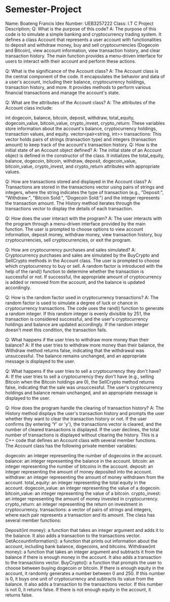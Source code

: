 # Semester-Project
Name: Boateng Francis
Idex Number: UEB3257222
Class: I.T C 
Project Description;
Q: What is the purpose of this code?
A: The purpose of this code is to simulate a simple banking and cryptocurrency trading system. It defines a class Account that represents a user account with functionalities to deposit and withdraw money, buy and sell cryptocurrencies (Dogecoin and Bitcoin), view account information, view transaction history, and clear transaction history. The main function provides a menu-driven interface for users to interact with their account and perform these actions.

Q: What is the significance of the Account class?
A: The Account class is the central component of the code. It encapsulates the behavior and data of a user's account, including their balance, cryptocurrency holdings, transaction history, and more. It provides methods to perform various financial transactions and manage the account's state.

Q: What are the attributes of the Account class?
A: The attributes of the Account class include:

int dogecoin, balance, bitcoin, deposit, withdraw, total_equity, dogecoin_value, bitcoin_value, crypto_invest, crypto_return: These variables store information about the account's balance, cryptocurrency holdings, transaction values, and equity.
vector<pair<string, int>> transactions: This vector holds pairs of strings (transaction type) and integers (transaction amount) to keep track of the account's transaction history.
Q: How is the initial state of an Account object defined?
A: The initial state of an Account object is defined in the constructor of the class. It initializes the total_equity, balance, dogecoin, bitcoin, withdraw, deposit, dogecoin_value, bitcoin_value, crypto_invest, and crypto_return attributes with appropriate values.

Q: How are transactions stored and displayed in the Account class?
A: Transactions are stored in the transactions vector using pairs of strings and integers, where the string indicates the type of transaction (e.g., "Deposit:", "Withdraw:", "Bitcoin Sold:", "Dogecoin Sold:") and the integer represents the transaction amount. The History method iterates through the transactions vector to display the details of each transaction.

Q: How does the user interact with the program?
A: The user interacts with the program through a menu-driven interface provided by the main function. The user is prompted to choose options to view account information, deposit money, withdraw money, view transaction history, buy cryptocurrencies, sell cryptocurrencies, or exit the program.

Q: How are cryptocurrency purchases and sales simulated?
A: Cryptocurrency purchases and sales are simulated by the BuyCrypto and SellCrypto methods in the Account class. The user is prompted to choose which cryptocurrency to buy or sell. A random factor is introduced with the help of the rand() function to determine whether the transaction is successful or not. If successful, the appropriate amount of cryptocurrency is added or removed from the account, and the balance is updated accordingly.

Q: How is the random factor used in cryptocurrency transactions?
A: The random factor is used to simulate a degree of luck or chance in cryptocurrency transactions. The code uses the rand() function to generate a random integer. If this random integer is evenly divisible by 251, the transaction is considered successful, and the user's cryptocurrency holdings and balance are updated accordingly. If the random integer doesn't meet this condition, the transaction fails.

Q: What happens if the user tries to withdraw more money than their balance?
A: If the user tries to withdraw more money than their balance, the Withdraw method returns false, indicating that the withdrawal was unsuccessful. The balance remains unchanged, and an appropriate message is displayed to the user.

Q: What happens if the user tries to sell a cryptocurrency they don't have?
A: If the user tries to sell a cryptocurrency they don't have (e.g., selling Bitcoin when the Bitcoin holdings are 0), the SellCrypto method returns false, indicating that the sale was unsuccessful. The user's cryptocurrency holdings and balance remain unchanged, and an appropriate message is displayed to the user.

Q: How does the program handle the clearing of transaction history?
A: The History method displays the user's transaction history and prompts the user whether they want to clear the transaction history or not. If the user confirms (by entering 'Y' or 'y'), the transactions vector is cleared, and the number of cleared transactions is displayed. If the user declines, the total number of transactions is displayed without clearing the history.
This is a C++ code that defines an Account class with several member functions. The Account class has the following private member variables:

dogecoin: an integer representing the number of dogecoins in the account.
balance: an integer representing the balance in the account.
bitcoin: an integer representing the number of bitcoins in the account.
deposit: an integer representing the amount of money deposited into the account.
withdraw: an integer representing the amount of money withdrawn from the account.
total_equity: an integer representing the total equity in the account.
dogecoin_value: an integer representing the value of a dogecoin.
bitcoin_value: an integer representing the value of a bitcoin.
crypto_invest: an integer representing the amount of money invested in cryptocurrency.
crypto_return: an integer representing the return on investment in cryptocurrency.
transactions: a vector of pairs of strings and integers, where each pair represents a transaction and its amount.
The class has several member functions:

Deposit(int money): a function that takes an integer argument and adds it to the balance. It also adds a transaction to the transactions vector.
GetAccountInformation(): a function that prints out information about the account, including bank balance, dogecoins, and bitcoins.
Withdraw(int money): a function that takes an integer argument and subtracts it from the balance if there is enough money in the account. It also adds a transaction to the transactions vector.
BuyCrypto(): a function that prompts the user to choose between buying dogecoin or bitcoin. If there is enough equity in the account, it randomly generates a number between 0 and 250. If this number is 0, it buys one unit of cryptocurrency and subtracts its value from the balance. It also adds a transaction to the transactions vector. If this number is not 0, it returns false. If there is not enough equity in the account, it returns false.
